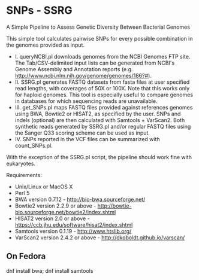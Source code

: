 # SNPs - SSRG
A Simple Pipeline to Assess Genetic Diversity Between Bacterial Genomes

This simple tool calculates pairwise SNPs for every possible combination in the genomes provided as input.

- I. queryNCBI.pl downloads genomes from the NCBI Genomes FTP site. The Tab/CSV-delimited input lists can be generated from NCBI's Genome Assembly and Annotation reports (e.g. http://www.ncbi.nlm.nih.gov/genome/genomes/186?#).
-	II. SSRG.pl generates FASTQ datasets from fasta files at user specified read lengths, with coverages of 50X or 100X. Note that this works only for haploid genomes. This tool is especially useful to compare genomes in databases for which sequencing reads are unavailable.
-	III. get_SNPs.pl maps FASTQ files provided against references genomes using BWA, Bowtie2 or HISAT2, as specified by the user. SNPs and indels (optional) are then calculated with Samtools + VarScan2. Both synthetic reads generated by SSRG.pl and/or regular FASTQ files using the Sanger Q33 scoring scheme can be used as input.
-	IV. SNPs reported in the VCF files can be summarized with count_SNPs.pl.

With the exception of the SSRG.pl script, the pipeline should work fine with eukaryotes.

Requirements:
- Unix/Linux or MacOS X
- Perl 5
- BWA version 0.7.12 - http://bio-bwa.sourceforge.net/
- Bowtie2 version 2.2.9 or above - http://bowtie-bio.sourceforge.net/bowtie2/index.shtml
- HISAT2 version 2.0 or above - https://ccb.jhu.edu/software/hisat2/index.shtml
- Samtools version 0.1.19 - http://www.htslib.org/
- VarScan2 version 2.4.2 or above - http://dkoboldt.github.io/varscan/

## On Fedora
dnf install bwa; dnf install samtools
